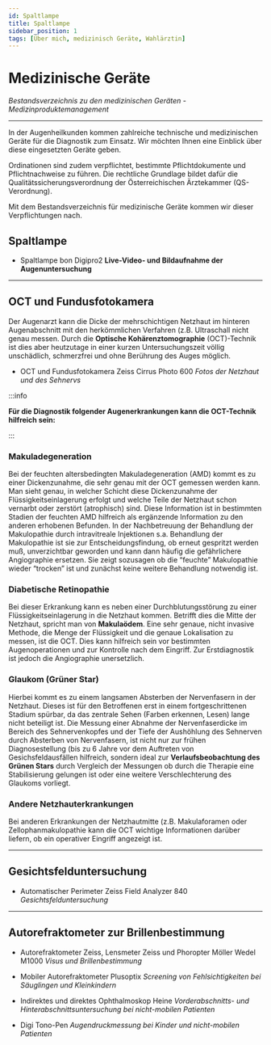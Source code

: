 ```yaml
---
id: Spaltlampe
title: Spaltlampe 
sidebar_position: 1
tags: [Über mich, medizinisch Geräte, Wahlärztin]
---
```


# Medizinische Geräte

*Bestandsverzeichnis zu den medizinischen Geräten - Medizinproduktemanagement*

------

In der Augenheilkunden kommen zahlreiche technische und medizinischen Geräte für die Diagnostik zum Einsatz. Wir möchten Ihnen eine Einblick über diese eingesetzten Geräte geben. 

Ordinationen sind zudem verpflichtet, bestimmte Pflichtdokumente und Pflichtnachweise zu führen. Die rechtliche Grundlage bildet dafür die  Qualitätssicherungsverordnung der Österreichischen Ärztekammer  (QS-Verordnung). 

Mit dem Bestandsverzeichnis für medizinische Geräte kommen wir dieser Verpflichtungen nach. 



## Spaltlampe

- Spaltlampe bon Digipro2
  **Live-Video- und Bildaufnahme der Augenuntersuchung**



------



## OCT und Fundusfotokamera

Der Augenarzt kann die Dicke der mehrschichtigen Netzhaut im hinteren Augenabschnitt mit den herkömmlichen Verfahren (z.B. Ultraschall nicht genau messen. Durch die **Optische Kohärenztomographie** (OCT)-Technik ist dies aber heutzutage in einer kurzen Untersuchungszeit völlig unschädlich, schmerzfrei und ohne Berührung des Auges möglich. 

- OCT und Fundusfotokamera Zeiss Cirrus Photo 600
  *Fotos der Netzhaut und des Sehnervs*

:::info

**Für die Diagnostik folgender Augenerkrankungen kann die OCT-Technik hilfreich sein:**

:::

### Makuladegeneration

Bei der feuchten altersbedingten Makuladegeneration (AMD) kommt es zu einer Dickenzunahme, die sehr genau mit der OCT gemessen werden kann. Man sieht genau, in welcher Schicht diese Dickenzunahme der Flüssigkeitseinlagerung erfolgt und welche Teile der Netzhaut schon vernarbt oder zerstört (atrophisch) sind. Diese  Information ist in bestimmten Stadien der feuchten AMD hilfreich als ergänzende Information zu den anderen erhobenen Befunden. In der Nachbetreuung der Behandlung der Makulopathie durch intravitreale Injektionen s.a. Behandlung der Makulopathie ist sie zur Entscheidungsfindung, ob erneut gespritzt werden muß, unverzichtbar geworden und kann dann häufig die gefährlichere Angiographie ersetzen. Sie zeigt sozusagen ob die “feuchte” Makulopathie wieder  “trocken” ist und zunächst keine weitere Behandlung notwendig ist.

### Diabetische Retinopathie

Bei dieser Erkrankung kann es neben einer Durchblutungsstörung zu einer Flüssigkeitseinlagerung in die Netzhaut kommen. Betrifft dies die Mitte der Netzhaut, spricht man von **Makulaödem**. Eine sehr genaue, nicht invasive Methode, die Menge der Flüssigkeit und die genaue Lokalisation zu messen, ist die OCT. Dies kann hilfreich sein vor bestimmten Augenoperationen und zur Kontrolle nach dem Eingriff. Zur Erstdiagnostik ist jedoch die Angiographie unersetzlich.

### Glaukom (Grüner Star)

Hierbei kommt es zu einem langsamen Absterben der Nervenfasern in der Netzhaut. Dieses ist für den Betroffenen erst in einem  fortgeschrittenen Stadium spürbar, da das zentrale Sehen (Farben erkennen, Lesen) lange nicht beteiligt ist. Die Messung einer Abnahme  der Nervenfaserdicke im Bereich des Sehnervenkopfes und der Tiefe der Aushöhlung des Sehnerven durch Absterben von Nervenfasern, ist nicht nur zur frühen Diagnosestellung (bis zu 6  Jahre vor dem Auftreten von Gesichsfeldausfällen hilfreich, sondern ideal zur **Verlaufsbeobachtung des Grünen Stars** durch Vergleich der Messungen ob durch die Therapie eine Stabilisierung gelungen ist oder eine weitere Verschlechterung des Glaukoms vorliegt. 

### Andere Netzhauterkrankungen

Bei anderen Erkrankungen der Netzhautmitte (z.B. Makulaforamen oder Zellophanmakulopathie kann die OCT wichtige Informationen darüber liefern, ob ein operativer Eingriff angezeigt ist.

------

## Gesichtsfelduntersuchung

- Automatischer Perimeter Zeiss Field Analyzer 840
  *Gesichtsfelduntersuchung*

------



## Autorefraktometer zur Brillenbestimmung

- Autorefraktometer Zeiss, Lensmeter Zeiss und Phoropter Möller Wedel M1000
  *Visus und Brillenbestimmung*
- Mobiler Autorefraktometer Plusoptix
  *Screening von Fehlsichtigkeiten bei Säuglingen und Kleinkindern*







- Indirektes und direktes Ophthalmoskop Heine
  *Vorderabschnitts- und Hinterabschnittsuntersuchung bei nicht-mobilen Patienten*
- Digi Tono-Pen
  *Augendruckmessung bei Kinder und nicht-mobilen Patienten*
